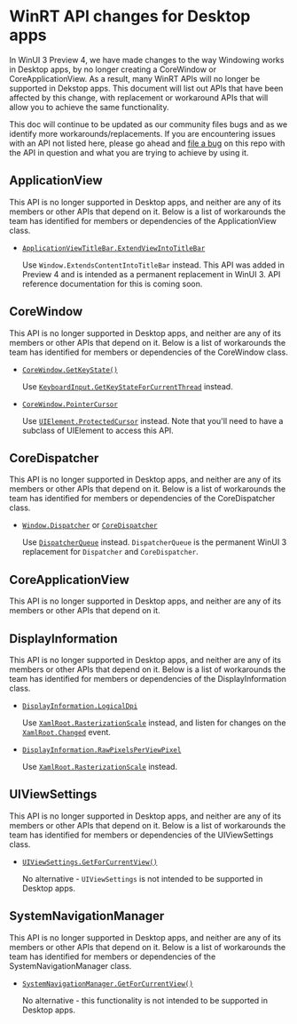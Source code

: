 # WinRT API changes for Desktop apps

In WinUI 3 Preview 4, we have made changes to the way Windowing works in Desktop apps, by no longer creating a CoreWindow or CoreApplicationView. As a result, many WinRT APIs will no longer be supported in Dekstop apps. This document will list out APIs that have been affected by this change, with replacement or workaround APIs that will allow you to achieve the same functionality. 

This doc will continue to be updated as our community files bugs and as we identify more workarounds/replacements. If you are encountering issues with an API not listed here, please go ahead and [file a bug](https://github.com/microsoft/microsoft-ui-xaml/issues/new?assignees=&labels=&template=bug_report.md&title=) on this repo with the API in question and what you are trying to achieve by using it. 

## ApplicationView
This API is no longer supported in Desktop apps, and neither are any of its members or other APIs that depend on it. Below is a list of workarounds the team has identified for members or dependencies of the ApplicationView class.

- [`ApplicationViewTitleBar.ExtendViewIntoTitleBar`](https://docs.microsoft.com/en-us/uwp/api/windows.applicationmodel.core.coreapplicationviewtitlebar.extendviewintotitlebar?view=winrt-19041) 
    
    Use `Window.ExtendsContentIntoTitleBar` instead. This API was added in Preview 4 and is intended as a permanent replacement in WinUI 3. API reference documentation for this is coming soon.

## CoreWindow
This API is no longer supported in Desktop apps, and neither are any of its members or other APIs that depend on it. Below is a list of workarounds the team has identified for members or dependencies of the CoreWindow class.

- [`CoreWindow.GetKeyState()`]((https://docs.microsoft.com/en-us/uwp/api/windows.ui.core.corewindow.getkeystate?view=winrt-19041) ) 

    Use [`KeyboardInput.GetKeyStateForCurrentThread`](https://docs.microsoft.com/en-us/windows/winui/api/microsoft.ui.input.keyboardinput.getkeystateforcurrentthread?view=winui-3.0-preview) instead.

- [`CoreWindow.PointerCursor`](https://docs.microsoft.com/en-us/uwp/api/windows.ui.core.corewindow.pointercursor?view=winrt-19041) 

    Use [`UIElement.ProtectedCursor`](https://docs.microsoft.com/windows/winui/api/microsoft.ui.xaml.uielement.protectedcursor?view=winui-3.0-preview) instead. Note that you'll need to have a subclass of UIElement to access this API. 

## CoreDispatcher
This API is no longer supported in Desktop apps, and neither are any of its members or other APIs that depend on it. Below is a list of workarounds the team has identified for members or dependencies of the CoreDispatcher class.

- [`Window.Dispatcher`](https://docs.microsoft.com/en-us/windows/winui/api/microsoft.ui.xaml.window.dispatcher?view=winui-3.0-preview) or [`CoreDispatcher`](https://docs.microsoft.com/en-us/uwp/api/windows.ui.core.coredispatcher?view=winrt-19041)

    Use [`DispatcherQueue`](https://docs.microsoft.com/en-us/windows/winui/api/microsoft.ui.xaml.window.dispatcherqueue?view=winui-3.0-preview) instead. `DispatcherQueue` is the permanent WinUI 3 replacement for `Dispatcher` and `CoreDispatcher`.

## CoreApplicationView
This API is no longer supported in Desktop apps, and neither are any of its members or other APIs that depend on it.

## DisplayInformation
This API is no longer supported in Desktop apps, and neither are any of its members or other APIs that depend on it. Below is a list of workarounds the team has identified for members or dependencies of the DisplayInformation class.
 - [`DisplayInformation.LogicalDpi`](https://docs.microsoft.com/en-us/uwp/api/windows.graphics.display.displayinformation.logicaldpi?view=winrt-19041)
    
    Use [`XamlRoot.RasterizationScale`](https://docs.microsoft.com/en-us/windows/winui/api/microsoft.ui.xaml.xamlroot.rasterizationscale?view=winui-3.0-preview) instead, and listen for changes on the [`XamlRoot.Changed`](https://docs.microsoft.com/uwp/api/windows.ui.xaml.xamlroot.changed?view=winrt-19041) event. 

- [`DisplayInformation.RawPixelsPerViewPixel`](https://docs.microsoft.com/uwp/api/windows.graphics.display.displayinformation.rawpixelsperviewpixel?view=winrt-19041)

    Use [`XamlRoot.RasterizationScale`](https://docs.microsoft.com/en-us/windows/winui/api/microsoft.ui.xaml.xamlroot.rasterizationscale?view=winui-3.0-preview) instead. 

## UIViewSettings
This API is no longer supported in Desktop apps, and neither are any of its members or other APIs that depend on it. Below is a list of workarounds the team has identified for members or dependencies of the UIViewSettings class.

- [`UIViewSettings.GetForCurrentView()`](https://docs.microsoft.com/en-us/uwp/api/windows.ui.viewmanagement.uiviewsettings.getforcurrentview?view=winrt-19041)

    No alternative - `UIViewSettings` is not intended to be supported in Desktop apps.

## SystemNavigationManager

This API is no longer supported in Desktop apps, and neither are any of its members or other APIs that depend on it. Below is a list of workarounds the team has identified for members or dependencies of the SystemNavigationManager class.

- [`SystemNavigationManager.GetForCurrentView()`](https://docs.microsoft.com/en-us/uwp/api/windows.ui.core.systemnavigationmanager.getforcurrentview?view=winrt-19041)

    No alternative - this functionality is not intended to be supported in Desktop apps. 

